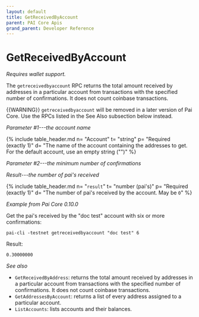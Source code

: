 ```yaml
---
layout: default
title: GetReceivedByAccount
parent: PAI Core Apis
grand_parent: Developer Reference
---
```


GetReceivedByAccount
========================

*Requires wallet support.*

The `getreceivedbyaccount` RPC returns the total amount received by addresses in a particular account from transactions with the specified number of confirmations. It does not count coinbase transactions.

{{WARNING}} `getreceivedbyaccount` will be removed in a later version of Pai
Core.  Use the RPCs listed in the See Also subsection below instead.

*Parameter #1---the account name*

{% include table_header.md
  n= "Account"
  t= "string"
  p= "Required<br>(exactly 1)"
  d= "The name of the account containing the addresses to get.  For the default account, use an empty string (\"\")"
%}

*Parameter #2---the minimum number of confirmations*

*Result---the number of pai's received*

{% include table_header.md
  n= "`result`"
  t= "number (pai's)"
  p= "Required<br>(exactly 1)"
  d= "The number of pai's received by the account.  May be `0`"
%}

*Example from Pai Core 0.10.0*

Get the pai's received by the "doc test" account with six or more
confirmations:

```
pai-cli -testnet getreceivedbyaccount "doc test" 6
```

Result:

```
0.30000000
```

*See also*

* `GetReceivedByAddress`:  returns the total amount received by addresses in a particular account from transactions with the specified number of confirmations. It does not count coinbase transactions.
* `GetAddressesByAccount`: returns a list of every address assigned to a particular account.
* `ListAccounts`: lists accounts and their balances.
